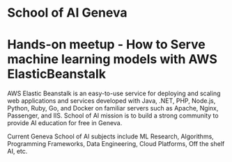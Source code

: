 # School of AI Geneva
# Hands-on meetup - How to Serve machine learning models with AWS ElasticBeanstalk 

AWS Elastic Beanstalk is an easy-to-use service for deploying and scaling web applications and services developed with Java, .NET, PHP, Node.js, Python, Ruby, Go, and Docker on familiar servers such as Apache, Nginx, Passenger, and IIS.
School of AI mission is to build a strong community to provide AI education for free in Geneva.

Current Geneva School of AI subjects include ML Research, Algorithms, Programming Frameworks, Data Engineering, Cloud Platforms, Off the shelf AI, etc.


